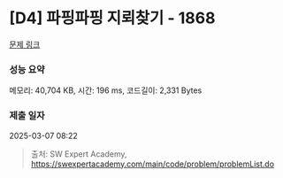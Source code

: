 # [D4] 파핑파핑 지뢰찾기 - 1868 

[문제 링크](https://swexpertacademy.com/main/code/problem/problemDetail.do?contestProbId=AV5LwsHaD1MDFAXc) 

### 성능 요약

메모리: 40,704 KB, 시간: 196 ms, 코드길이: 2,331 Bytes

### 제출 일자

2025-03-07 08:22



> 출처: SW Expert Academy, https://swexpertacademy.com/main/code/problem/problemList.do